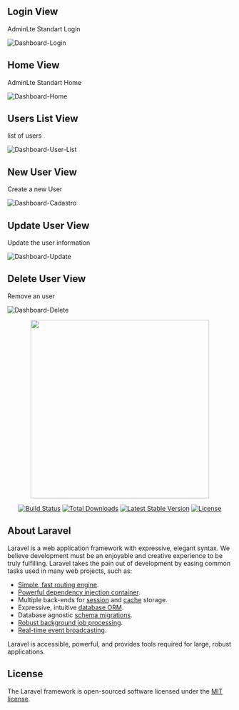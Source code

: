 ## Login View

AdminLte Standart Login

<img src="https://i.ibb.co/HGncLSB/Dashboard-Login.jpg" alt="Dashboard-Login" border="0">

## Home View

AdminLte Standart Home

<img src="https://i.ibb.co/qsh9w8j/Dashboard-Home.jpg" alt="Dashboard-Home" border="0">


## Users List View 

list of users

<img src="https://i.ibb.co/MpB0D6K/Dashboard-User-List.jpg" alt="Dashboard-User-List" border="0">


## New User View

Create a new User

<img src="https://i.ibb.co/zhqwLjv/Dashboard-Cadastro.jpg" alt="Dashboard-Cadastro" border="0">

## Update User View

Update the user information

<img src="https://i.ibb.co/k9Nb3Tp/Dashboard-Update.jpg" alt="Dashboard-Update" border="0">

## Delete User View

Remove an user

<img src="https://i.ibb.co/M8v9J6P/Dashboard-Delete.jpg" alt="Dashboard-Delete" border="0">

<p align="center"><a href="https://laravel.com" target="_blank"><img src="https://raw.githubusercontent.com/laravel/art/master/logo-lockup/5%20SVG/2%20CMYK/1%20Full%20Color/laravel-logolockup-cmyk-red.svg" width="400"></a></p>

<p align="center">
<a href="https://travis-ci.org/laravel/framework"><img src="https://travis-ci.org/laravel/framework.svg" alt="Build Status"></a>
<a href="https://packagist.org/packages/laravel/framework"><img src="https://img.shields.io/packagist/dt/laravel/framework" alt="Total Downloads"></a>
<a href="https://packagist.org/packages/laravel/framework"><img src="https://img.shields.io/packagist/v/laravel/framework" alt="Latest Stable Version"></a>
<a href="https://packagist.org/packages/laravel/framework"><img src="https://img.shields.io/packagist/l/laravel/framework" alt="License"></a>
</p>

## About Laravel

Laravel is a web application framework with expressive, elegant syntax. We believe development must be an enjoyable and creative experience to be truly fulfilling. Laravel takes the pain out of development by easing common tasks used in many web projects, such as:

- [Simple, fast routing engine](https://laravel.com/docs/routing).
- [Powerful dependency injection container](https://laravel.com/docs/container).
- Multiple back-ends for [session](https://laravel.com/docs/session) and [cache](https://laravel.com/docs/cache) storage.
- Expressive, intuitive [database ORM](https://laravel.com/docs/eloquent).
- Database agnostic [schema migrations](https://laravel.com/docs/migrations).
- [Robust background job processing](https://laravel.com/docs/queues).
- [Real-time event broadcasting](https://laravel.com/docs/broadcasting).

Laravel is accessible, powerful, and provides tools required for large, robust applications.

## License

The Laravel framework is open-sourced software licensed under the [MIT license](https://opensource.org/licenses/MIT).
